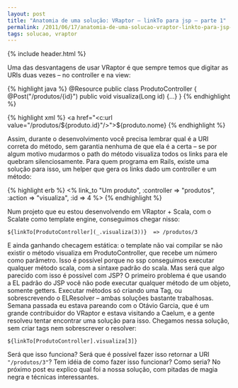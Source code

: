 ```yaml
---
layout: post
title: "Anatomia de uma solução: VRaptor – linkTo para jsp – parte 1"
permalink: /2011/06/17/anatomia-de-uma-solucao-vraptor-linkto-para-jsp-parte-1
tags: solucao, vraptor
---
```

{% include header.html %}

Uma das desvantagens de usar VRaptor é que sempre temos que digitar as URIs duas vezes – no controller e na view:

{% highlight java %}
@Resource
public class ProdutoController {
    @Post("/produtos/{id}")
    public void visualiza(Long id) {...}
}
{% endhighlight %}

{% highlight xml %}
<a href="<c:url value="/produtos/${produto.id}"/>">${produto.nome}</a>
{% endhighlight %}

Assim, durante o desenvolvimento você precisa lembrar qual é a URI correta do método, sem garantia nenhuma de que ela é a certa – se por algum motivo mudarmos o path do método visualiza todos os links para ele quebram silenciosamente.
Para quem programa em Rails, existe uma solução para isso, um helper que gera os links dado um controller e um método:

{% highlight erb %}
<% link_to "Um produto", :controller => "produtos", :action => "visualiza", :id => 4 %>
{% endhighlight %}

Num projeto que eu estou desenvolvendo em VRaptor + Scala, com o Scalate como template engine, conseguimos chegar nisso:

```
${linkTo[ProdutoController](_.visualiza(3))}  => /produtos/3
```

E ainda ganhando checagem estática: o template não vai compilar se não existir o método visualiza em ProdutoController, que recebe um número como parâmetro. Isso é possível porque no ssp conseguimos executar qualquer método scala, com a sintaxe padrão do scala.
Mas será que algo parecido com isso é possível com JSP?
O primeiro problema é que usando a EL padrão do JSP você não pode executar qualquer método de um objeto, somente getters. Executar métodos só criando uma Tag, ou sobrescrevendo o ELResolver – ambas soluções bastante trabalhosas.
Semana passada eu estava pareando com o Otávio Garcia, que é um grande contribuidor do VRaptor e estava visitando a Caelum, e a gente resolveu tentar encontrar uma solução para isso.
Chegamos nessa solução, sem criar tags nem sobrescrever o resolver:
```
${linkTo[ProdutoController].visualiza[3]}
```

Será que isso funciona? Será que é possível fazer isso retornar a URI `"/produtos/3"`?
Tem idéia de como fazer isso funcionar? Como seria? No próximo post eu explico qual foi a nossa solução, com pitadas de magia negra e técnicas interessantes.

